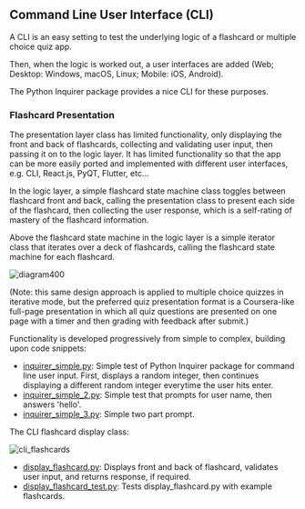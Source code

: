 ## Command Line User Interface (CLI)

A CLI is an easy setting to test the underlying logic of a flashcard or multiple choice quiz app. 

Then, when the logic is worked out, a user interfaces are added (Web; Desktop: Windows, macOS, Linux; Mobile: iOS, Android).  

The Python Inquirer package provides a nice CLI for these purposes. 

### Flashcard Presentation

The presentation layer class has limited functionality, only displaying the front and back of flashcards, collecting and validating user input, then passing it on to the logic layer. It has limited functionality so that the app can be more easily ported and implemented with different user interfaces, e.g. CLI, React.js, PyQT, Flutter, etc...    

In the logic layer, a simple flashcard state machine class toggles between flashcard front and back, calling the presentation class to present each side of the flashcard, then collecting the user response, which is a self-rating of mastery of the flashcard information.  

Above the flashcard state machine in the logic layer is a simple iterator class that iterates over a deck of flashcards, calling the flashcard state machine for each  flashcard. 

![diagram400](https://user-images.githubusercontent.com/68504324/221042530-fc380752-d65b-4bf5-a5a4-5fe037700d26.jpg)

(Note: this same design approach is applied to multiple choice quizzes in iterative mode, but the preferred quiz presentation format is a Coursera-like full-page presentation in which all quiz questions are presented on one page with a timer and then grading with feedback after submit.)  

Functionality is developed progressively from simple to complex, building upon code snippets: 

- [inquirer_simple.py](https://github.com/jonfernq/Python-Flashcards/blob/main/CommandLineUserInterface/inquirer_simple.py): Simple test of Python Inquirer package for command line user input. First, displays a random integer, then continues displaying a different random integer everytime the user hits enter.  
- [inquirer_simple_2.py](https://github.com/jonfernq/Python-Flashcards/blob/main/CommandLineUserInterface/inquirer_simple_2.py): Simple test that prompts for user name, then answers 'hello'.  
- [inquirer_simple_3.py](https://github.com/jonfernq/Python-Flashcards/blob/main/CommandLineUserInterface/inquirer_simple_3.py): Simple two part prompt. 

The CLI flashcard display class: 

![cli_flashcards](https://user-images.githubusercontent.com/68504324/220826507-665dbd92-35de-4b59-a053-773fa4160106.jpg)

- [display_flashcard.py](https://github.com/jonfernq/Python-Flashcards/blob/main/CommandLineUserInterface/display_flashcard.py): Displays front and back of flashcard, validates user input, and returns response, if required.  
- [display_flashcard_test.py](https://github.com/jonfernq/Python-Flashcards/blob/main/CommandLineUserInterface/display_flashcard_test.py):  Tests display_flashcard.py with example flashcards. 




